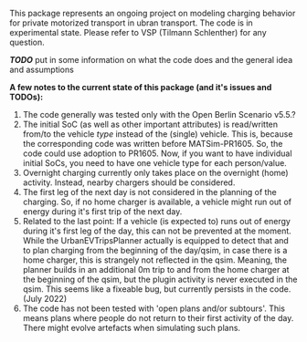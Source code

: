 This package represents an ongoing project on modeling charging behavior for private motorized transport in ubran transport.
The code is in experimental state.
Please refer to VSP (Tilmann Schlenther) for any question.

***TODO*** put in some information on what the code does and the general idea and assumptions


**A few notes to the current state of this package (and it's issues and TODOs):**

1. The code generally was tested only with the Open Berlin Scenario v5.5.? 
1. The initial SoC (as well as other important attributes) is read/written from/to the vehicle _type_ instead of the (single) vehicle. This is, because the corresponding code was written before MATSim-PR1605. So, the code could use adoption to PR1605. Now, if you want to have individual initial SoCs, you need to have one vehicle type for each person/value.
1. Overnight charging currently only takes place on the overnight (home) activity. Instead, nearby chargers should be considered.
1. The first leg of the next day is not considered in the planning of the charging. So, if no home charger is available, a vehicle might run out of energy during it's first trip of the next day.
1. Related to the last point: If a vehicle (is expected to) runs out of energy during it's first leg of the day, this can not be prevented at the moment.
While the UrbanEVTripsPlanner actually is equipped to detect that and to plan charging from the beginning of the day/qsim, in case there is a home charger, this is strangely not reflected in the qsim. Meaning,
   the planner builds in an additional 0m trip to and from the home charger at the beginning of the qsim, but the plugin activity is never executed in the qsim. This seems like a fixeable bug, but currently persists in the code. (July 2022)
1. The code has not been tested with 'open plans and/or subtours'. This means plans where people do not return to their first activity of the day. There might evolve artefacts when simulating such plans.

   